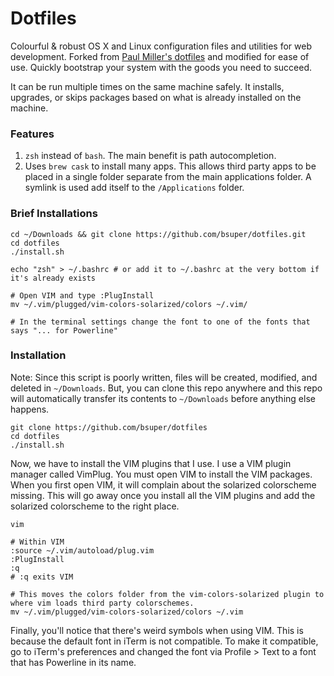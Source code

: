 # Dotfiles

Colourful & robust OS X and Linux configuration files and utilities for web development. Forked from [Paul Miller's dotfiles](https://dotfiles.github.io/) and modified for ease of use. Quickly bootstrap your system with the goods you need to succeed.

It can be run multiple times on the same machine safely. It installs, upgrades, or skips packages based on what is already installed on the machine.

### Features

1. `zsh` instead of `bash`. The main benefit is path autocompletion.
2. Uses `brew cask` to install many apps. This allows third party apps to be placed in a single folder separate from the main applications folder. A symlink is used add itself to the `/Applications` folder.

### Brief Installations

```
cd ~/Downloads && git clone https://github.com/bsuper/dotfiles.git
cd dotfiles
./install.sh

echo "zsh" > ~/.bashrc # or add it to ~/.bashrc at the very bottom if it's already exists

# Open VIM and type :PlugInstall
mv ~/.vim/plugged/vim-colors-solarized/colors ~/.vim/

# In the terminal settings change the font to one of the fonts that says "... for Powerline"

```

### Installation

Note: Since this script is poorly written, files will be created, modified, and deleted in `~/Downloads`. But, you can clone this repo anywhere and this repo will automatically transfer its contents to `~/Downloads` before anything else happens.

```
git clone https://github.com/bsuper/dotfiles
cd dotfiles
./install.sh
```

Now, we have to install the VIM plugins that I use. I use a VIM plugin manager called VimPlug. You must open VIM to install the VIM packages. When you first open VIM, it will complain about the solarized colorscheme missing. This will go away once you install all the VIM plugins and add the solarized colorscheme to the right place.

```
vim

# Within VIM
:source ~/.vim/autoload/plug.vim
:PlugInstall
:q
# :q exits VIM

# This moves the colors folder from the vim-colors-solarized plugin to where vim loads third party colorschemes.
mv ~/.vim/plugged/vim-colors-solarized/colors ~/.vim
```

Finally, you'll notice that there's weird symbols when using VIM. This is because the default font in iTerm is not compatible. To make it compatible, go to iTerm's preferences and changed the font via Profile > Text to a font that has Powerline in its name.
